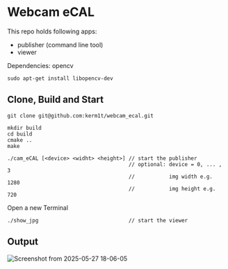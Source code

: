 # Webcam eCAL
This repo holds following apps:
- publisher (command line tool)
- viewer

Dependencies: opencv
```
sudo apt-get install libopencv-dev
```

## Clone, Build and Start
```
git clone git@github.com:kerm1t/webcam_ecal.git

mkdir build
cd build
cmake ..
make

./cam_eCAL [<device> <widht> <height>] // start the publisher
                                       // optional: device = 0, ... , 3
                                       //           img width e.g. 1280
                                       //           img height e.g. 720
```
Open a new Terminal
```
./show_jpg                             // start the viewer
```
## Output
![Screenshot from 2025-05-27 18-06-05](https://github.com/user-attachments/assets/285e8346-18b2-4a5d-bf9f-28fe8bc7d365)

